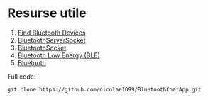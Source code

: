# Resurse utile

1. [Find Bluetooth Devices](https://developer.android.com/develop/connectivity/bluetooth/find-bluetooth-devices)
2. [BluetoothServerSocket](https://developer.android.com/reference/android/bluetooth/BluetoothServerSocket) 
3. [BluetoothSocket](https://developer.android.com/reference/android/bluetooth/BluetoothSocket)
4. [Bluetooth Low Energy (BLE)](https://developer.android.com/develop/connectivity/bluetooth/ble/ble-overview)
5. [Bluetooth](https://developer.android.com/develop/connectivity/bluetooth)

Full code:
```code
git clone https://github.com/nicolae1099/BluetoothChatApp.git
```
